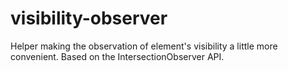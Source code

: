 # visibility-observer

Helper making the observation of element's visibility a little more convenient.
Based on the IntersectionObserver API.
